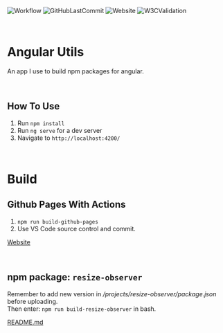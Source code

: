 <!-- Badges -->
![Workflow]
![GitHubLastCommit]
![Website]
![W3CValidation]
<!-- file:projects/resize-observer/dist/resize-observer -->
<br>

# Angular Utils
An app I use to build npm packages for angular.

<br>

## How To Use
1. Run `npm install`  
2. Run `ng serve` for a dev server
3. Navigate to `http://localhost:4200/`

<br>

# Build

## Github Pages With Actions
1. `npm run build-github-pages`
2. Use VS Code source control and commit.

[Website][Website]


<br>

## npm package: `resize-observer`
Remember to add new version in */projects/resize-observer/package.json* before uploading.  
Then enter: `npm run build-resize-observer` in bash.

[README.md][ReadmeResizeObserver]


<!-- All links -->
[Workflow]: https://github.com/Mikael-Sundstrom/angular-utils/actions/workflows/static.yml/badge.svg
[GitHubLastCommit]: https://img.shields.io/github/last-commit/Mikael-Sundstrom/angular-utils
[Website]: https://img.shields.io/website?down_message=offlline&up_message=online&url=https%3A%2F%2Fmikael-sundstrom.github.io%2Fangular-utils
[W3CValidation]: https://img.shields.io/w3c-validation/html?targetUrl=https%3A%2F%2Fmikael-sundstrom.github.io%2Fangular-utils
[Website]: https://mikael-sundstrom.github.io/angular-utils
[ReadmeResizeObserver]: https://github.com/Mikael-Sundstrom/angular-utils/blob/master/projects/resize-observer/README.md